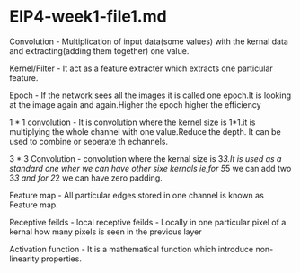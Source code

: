 # EIP4-week1-file1.md
Convolution - Multiplication of input data(some values) with the kernal data and extracting(adding them together) one value.

Kernel/Filter - It act as a feature extracter which extracts one particular feature.

Epoch - If the network sees all the images it is called one epoch.It is looking at the image again and again.Higher the epoch higher the           efficiency

1 * 1 convolution - It is convolution where the kernel size is 1*1.it is multiplying the whole channel with one value.Reduce the depth.
                    It can be used to combine or seperate th echannels.

3 * 3 Convolution - convolution where the kernal size is 3*3.It is used as a standard one wher we can have other sixe kernals ie,for 5*5                       we can add two 3*3 and for 2*2 we can have zero padding.

Feature map - All particular edges stored in one channel is known as Feature map.

Receptive feilds - 
local receptive feilds - Locally in one particular pixel of a kernal how many pixels is seen in the previous layer

Activation function - It is a mathematical function which introduce non-linearity properties.
